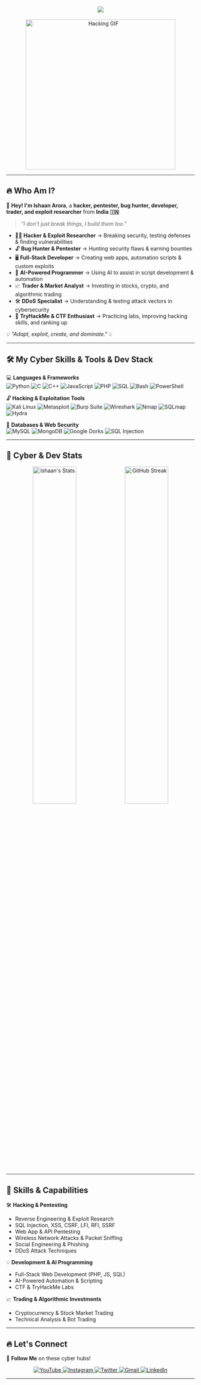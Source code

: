 <!-- CyberPunk Themed GitHub README -->

<h1 align="center">
  <img src="https://readme-typing-svg.herokuapp.com?font=Orbitron&size=25&color=00FF00&center=true&width=600&lines=👾+Welcome+to+My+Cyber+World+👾;💀+Hacker+|+Pentester+|+Bug+Hunter+💀;⚡+Developer+|+Trader+|+Exploit+Researcher+⚡;🔥+AI-Powered+Programmer+|+TryHackMe+Labs+🔥">
</h1>

<div align="center">
  <img src="https://media2.giphy.com/media/v1.Y2lkPTc5MGI3NjExeHZoZ3RhbnBrMGszeHJuanlvc2piaXR1ajUxZG52Znhvc2d3b3phYyZlcD12MV9pbnRlcm5hbF9naWZfYnlfaWQmY3Q9Zw/SWoSkN6DxTszqIKEqv/giphy.gif" width="400" alt="Hacking GIF"/>
</div>

---

## 🔥 Who Am I?  
👋 **Hey! I'm Ishaan Arora**, a **hacker, pentester, bug hunter, developer, trader, and exploit researcher** from **India 🇮🇳**  

> _"I don’t just break things, I build them too."_  

- 🏴‍☠️ **Hacker & Exploit Researcher** → Breaking security, testing defenses & finding vulnerabilities  
- 🔓 **Bug Hunter & Pentester** → Hunting security flaws & earning bounties  
- 🖥️ **Full-Stack Developer** → Creating web apps, automation scripts & custom exploits  
- 🧠 **AI-Powered Programmer** → Using AI to assist in script development & automation  
- 📈 **Trader & Market Analyst** → Investing in stocks, crypto, and algorithmic trading  
- 🛠 **DDoS Specialist** → Understanding & testing attack vectors in cybersecurity  
- 🎯 **TryHackMe & CTF Enthusiast** → Practicing labs, improving hacking skills, and ranking up  

💡 _"Adapt, exploit, create, and dominate."_ 💡  

---

## 🛠 My Cyber Skills & Tools & Dev Stack  
💻 **Languages & Frameworks**  
![Python](https://img.shields.io/badge/Python-000000?style=for-the-badge&logo=python&logoColor=yellow)
![C](https://img.shields.io/badge/C-000000?style=for-the-badge&logo=c&logoColor=white)
![C++](https://img.shields.io/badge/C++-000000?style=for-the-badge&logo=cplusplus&logoColor=blue)
![JavaScript](https://img.shields.io/badge/JavaScript-000000?style=for-the-badge&logo=javascript&logoColor=yellow)
![PHP](https://img.shields.io/badge/PHP-000000?style=for-the-badge&logo=php&logoColor=blue)
![SQL](https://img.shields.io/badge/SQL-000000?style=for-the-badge&logo=mysql&logoColor=white)
![Bash](https://img.shields.io/badge/Bash-000000?style=for-the-badge&logo=gnubash&logoColor=white)
![PowerShell](https://img.shields.io/badge/PowerShell-000000?style=for-the-badge&logo=powershell&logoColor=blue)

🔓 **Hacking & Exploitation Tools**  
![Kali Linux](https://img.shields.io/badge/Kali_Linux-000000?style=for-the-badge&logo=kalilinux&logoColor=blue)
![Metasploit](https://img.shields.io/badge/Metasploit-000000?style=for-the-badge&logo=meta&logoColor=white)
![Burp Suite](https://img.shields.io/badge/Burp_Suite-000000?style=for-the-badge&logo=burpsuite&logoColor=orange)
![Wireshark](https://img.shields.io/badge/Wireshark-000000?style=for-the-badge&logo=wireshark&logoColor=blue)
![Nmap](https://img.shields.io/badge/Nmap-000000?style=for-the-badge&logo=nmap&logoColor=green)
![SQLmap](https://img.shields.io/badge/SQLmap-000000?style=for-the-badge&logo=database&logoColor=red)
![Hydra](https://img.shields.io/badge/Hydra-000000?style=for-the-badge&logo=security&logoColor=red)

💾 **Databases & Web Security**  
![MySQL](https://img.shields.io/badge/MySQL-000000?style=for-the-badge&logo=mysql&logoColor=blue)
![MongoDB](https://img.shields.io/badge/MongoDB-000000?style=for-the-badge&logo=mongodb&logoColor=green)
![Google Dorks](https://img.shields.io/badge/Google_Dorks-000000?style=for-the-badge&logo=google&logoColor=red)
![SQL Injection](https://img.shields.io/badge/SQL_Injection-000000?style=for-the-badge&logo=database&logoColor=red)

---

## 🚀 Cyber & Dev Stats  
<div align="center">
  <img src="https://github-readme-stats.vercel.app/api?username=ishaancybertech&show_icons=true&theme=radical&hide_border=true" alt="Ishaan's Stats" width="48%"/>
  <img src="https://github-readme-streak-stats.herokuapp.com/?user=ishaancybertech&theme=radical&hide_border=true" alt="GitHub Streak" width="48%"/>
</div>

---

## 🎯 Skills & Capabilities  
🛠 **Hacking & Pentesting**  
- Reverse Engineering & Exploit Research  
- SQL Injection, XSS, CSRF, LFI, RFI, SSRF  
- Web App & API Pentesting  
- Wireless Network Attacks & Packet Sniffing  
- Social Engineering & Phishing  
- DDoS Attack Techniques  

💡 **Development & AI Programming**  
- Full-Stack Web Development (PHP, JS, SQL)  
- AI-Powered Automation & Scripting  
- CTF & TryHackMe Labs  

📈 **Trading & Algorithmic Investments**  
- Cryptocurrency & Stock Market Trading  
- Technical Analysis & Bot Trading  

---

## 🔥 Let's Connect  
🔗 **Follow Me** on these cyber hubs!  
<div align="center">
  <a href="https://www.youtube.com/@ishaancybertech" target="_blank">
    <img src="https://img.shields.io/badge/YOUTUBE-FF0000?style=for-the-badge&logo=youtube&logoColor=white" alt="YouTube"/>
  </a>
  <a href="https://instagram.com/ishaancybertech" target="_blank">
    <img src="https://img.shields.io/badge/INSTAGRAM-E4405F?style=for-the-badge&logo=instagram&logoColor=white" alt="Instagram"/>
  </a>
  <a href="https://twitter.com/ishaancybertech" target="_blank">
    <img src="https://img.shields.io/badge/TWITTER-1DA1F2?style=for-the-badge&logo=twitter&logoColor=white" alt="Twitter"/>
  </a>
  <a href="mailto:ishaancybertech@gmail.com" target="_blank">
    <img src="https://img.shields.io/badge/GMAIL-D14836?style=for-the-badge&logo=gmail&logoColor=white" alt="Gmail"/>
  </a>
  <a href="https://linkedin.com/in/ishaancybertech" target="_blank">
    <img src="https://img.shields.io/badge/LINKEDIN-0077B5?style=for-the-badge&logo=linkedin&logoColor=white" alt="LinkedIn"/>
  </a>
</div>

---
